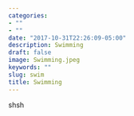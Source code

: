 ```yaml
---
categories:
- ""
- ""
date: "2017-10-31T22:26:09-05:00"
description: Swimming
draft: false
image: Swimming.jpeg
keywords: ""
slug: swim
title: Swimming
---
```


shsh